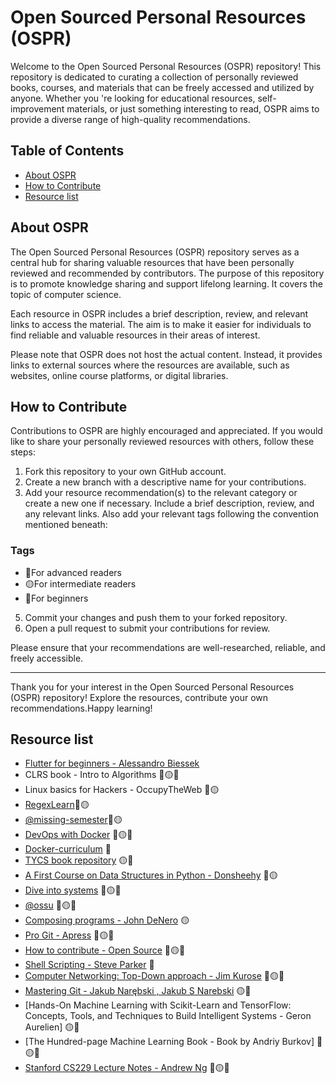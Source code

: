 # Open Sourced Personal Resources (OSPR)

Welcome to the Open Sourced Personal Resources (OSPR) repository! This repository is dedicated to curating a collection
 of personally reviewed books, courses, and materials that can be freely accessed and utilized by anyone. Whether you
're looking for educational resources, self-improvement materials, or just something interesting to read, OSPR aims to
 provide a diverse range of high-quality recommendations.

## Table of Contents

- [About OSPR](#about-ospr)
- [How to Contribute](#how-to-contribute)
- [Resource list](#resource-list)

## About OSPR

The Open Sourced Personal Resources (OSPR) repository serves as a central hub for sharing valuable resources that have
 been personally reviewed and recommended by contributors. The purpose of this repository is to promote knowledge
 sharing and support lifelong learning. It covers the topic of computer science.

Each resource in OSPR includes a brief description, review, and relevant links to access the material. The aim is to
 make it easier for individuals to find reliable and valuable resources in their areas of interest.

Please note that OSPR does not host the actual content. Instead, it provides links to external sources where the
 resources are available, such as websites, online course platforms, or digital libraries.

## How to Contribute

Contributions to OSPR are highly encouraged and appreciated. If you would like to share your personally reviewed
 resources with others, follow these steps:

1. Fork this repository to your own GitHub account.
2. Create a new branch with a descriptive name for your contributions.
3. Add your resource recommendation(s) to the relevant category or create a new one if necessary. Include a brief
 description, review, and any relevant links. Also add your relevant tags following the convention mentioned beneath:
### Tags
- 🔴For advanced readers
- 🟡For intermediate readers
- 🔵For beginners

5. Commit your changes and push them to your forked repository.
6. Open a pull request to submit your contributions for review.

Please ensure that your recommendations are well-researched, reliable, and freely accessible.

---

Thank you for your interest in the Open Sourced Personal Resources (OSPR) repository! Explore the resources, contribute
 your own recommendations.Happy learning!
 

## Resource list

+ [Flutter for beginners - Alessandro Biessek](https://www.packtpub.com/product/flutter-for-beginners/9781788996082)
+ CLRS book - Intro to Algorithms 🔵🟡🔴
+ Linux basics for Hackers - OccupyTheWeb 🔵🟡
+ [RegexLearn](https://regexlearn.com/)🔵🟡
+ [@missing-semester](https://github.com/missing-semester)🔵🟡
+ [DevOps with Docker](https://devopswithdocker.com) 🔵🟡🔴
+ [Docker-curriculum](https://docker-curriculum.com/) 🔵
+ [TYCS book repository](https://teachyourselfcs.com/) 🟡🔴
+ [A First Course on Data Structures in Python - Donsheehy](https://donsheehy.github.io/datastructures/) 🔵🟡
+ [Dive into systems](https://diveintosystems.org/book/) 🔵🟡🔴
+ [@ossu](https://github.com/ossu) 🔵🟡🔴
+ [Composing programs - John DeNero](https://www.composingprograms.com/) 🟡
+ [Pro Git - Apress](https://git-scm.com/book/en/v2) 🔵🟡🔴
+ [How to contribute - Open Source](https://opensource.guide/how-to-contribute/) 🔵🟡🔴
+ [Shell Scripting - Steve Parker](https://www.shellscript.sh/) 🔵
+ [Computer Networking: Top-Down approach - Jim Kurose](https://beta.computer-networking.info/syllabus/default/index.html) 🔵🟡🔴
+ [Mastering Git - Jakub Narębski , Jakub S Narebski](https://www.packtpub.com/product/mastering-git/9781783553754) 🟡🔴
+ [Hands-On Machine Learning with Scikit-Learn and TensorFlow: Concepts, Tools, and Techniques to Build Intelligent Systems - Geron Aurelien] 🟡🔴
+ [The Hundred-page Machine Learning Book - Book by Andriy Burkov] 🔵🟡🔴
+ [Stanford CS229 Lecture Notes - Andrew Ng](https://cs229.stanford.edu/main_notes.pdf) 🔵🟡🔴


